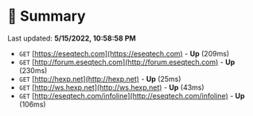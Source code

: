 # 📖 Summary
Last updated: **5/15/2022, 10:58:58 PM**

- `GET` [https://eseqtech.com](https://eseqtech.com) - **Up** (209ms)
- `GET` [http://forum.eseqtech.com](http://forum.eseqtech.com) - **Up** (230ms)
- `GET` [http://hexp.net](http://hexp.net) - **Up** (25ms)
- `GET` [http://ws.hexp.net](http://ws.hexp.net) - **Up** (43ms)
- `GET` [http://eseqtech.com/infoline](http://eseqtech.com/infoline) - **Up** (106ms)
